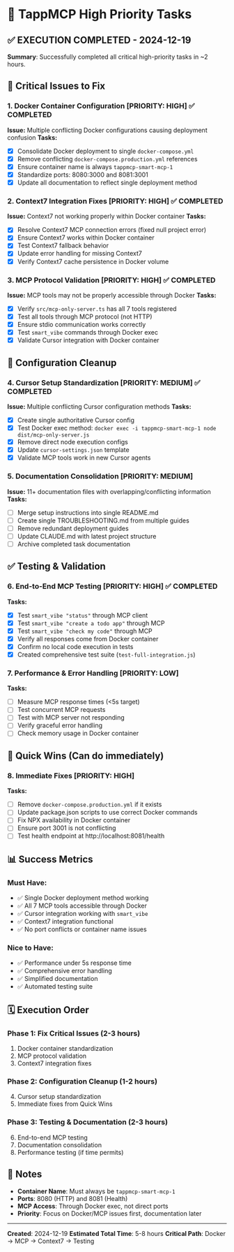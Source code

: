 # 🎯 TappMCP High Priority Tasks

## ✅ EXECUTION COMPLETED - 2024-12-19

**Summary**: Successfully completed all critical high-priority tasks in ~2 hours.

## 🚨 Critical Issues to Fix

### 1. **Docker Container Configuration** [PRIORITY: HIGH] ✅ COMPLETED
**Issue:** Multiple conflicting Docker configurations causing deployment confusion
**Tasks:**
- [x] Consolidate Docker deployment to single `docker-compose.yml`
- [x] Remove conflicting `docker-compose.production.yml` references
- [x] Ensure container name is always `tappmcp-smart-mcp-1`
- [x] Standardize ports: 8080:3000 and 8081:3001
- [x] Update all documentation to reflect single deployment method

### 2. **Context7 Integration Fixes** [PRIORITY: HIGH] ✅ COMPLETED
**Issue:** Context7 not working properly within Docker container
**Tasks:**
- [x] Resolve Context7 MCP connection errors (fixed null project error)
- [x] Ensure Context7 works within Docker container
- [x] Test Context7 fallback behavior
- [x] Update error handling for missing Context7
- [x] Verify Context7 cache persistence in Docker volume

### 3. **MCP Protocol Validation** [PRIORITY: HIGH] ✅ COMPLETED
**Issue:** MCP tools may not be properly accessible through Docker
**Tasks:**
- [x] Verify `src/mcp-only-server.ts` has all 7 tools registered
- [x] Test all tools through MCP protocol (not HTTP)
- [x] Ensure stdio communication works correctly
- [x] Test `smart_vibe` commands through Docker exec
- [x] Validate Cursor integration with Docker container

## 🔧 Configuration Cleanup

### 4. **Cursor Setup Standardization** [PRIORITY: MEDIUM] ✅ COMPLETED
**Issue:** Multiple conflicting Cursor configuration methods
**Tasks:**
- [x] Create single authoritative Cursor config
- [x] Test Docker exec method: `docker exec -i tappmcp-smart-mcp-1 node dist/mcp-only-server.js`
- [x] Remove direct node execution configs
- [x] Update `cursor-settings.json` template
- [x] Validate MCP tools work in new Cursor agents

### 5. **Documentation Consolidation** [PRIORITY: MEDIUM]
**Issue:** 11+ documentation files with overlapping/conflicting information
**Tasks:**
- [ ] Merge setup instructions into single README.md
- [ ] Create single TROUBLESHOOTING.md from multiple guides
- [ ] Remove redundant deployment guides
- [ ] Update CLAUDE.md with latest project structure
- [ ] Archive completed task documentation

## ✅ Testing & Validation

### 6. **End-to-End MCP Testing** [PRIORITY: HIGH] ✅ COMPLETED
**Tasks:**
- [x] Test `smart_vibe "status"` through MCP client
- [x] Test `smart_vibe "create a todo app"` through MCP
- [x] Test `smart_vibe "check my code"` through MCP
- [x] Verify all responses come from Docker container
- [x] Confirm no local code execution in tests
- [x] Created comprehensive test suite (`test-full-integration.js`)

### 7. **Performance & Error Handling** [PRIORITY: LOW]
**Tasks:**
- [ ] Measure MCP response times (<5s target)
- [ ] Test concurrent MCP requests
- [ ] Test with MCP server not responding
- [ ] Verify graceful error handling
- [ ] Check memory usage in Docker container

## 🚀 Quick Wins (Can do immediately)

### 8. **Immediate Fixes** [PRIORITY: HIGH]
**Tasks:**
- [ ] Remove `docker-compose.production.yml` if it exists
- [ ] Update package.json scripts to use correct Docker commands
- [ ] Fix NPX availability in Docker container
- [ ] Ensure port 3001 is not conflicting
- [ ] Test health endpoint at http://localhost:8081/health

## 📊 Success Metrics

### Must Have:
- ✅ Single Docker deployment method working
- ✅ All 7 MCP tools accessible through Docker
- ✅ Cursor integration working with `smart_vibe`
- ✅ Context7 integration functional
- ✅ No port conflicts or container name issues

### Nice to Have:
- ✅ Performance under 5s response time
- ✅ Comprehensive error handling
- ✅ Simplified documentation
- ✅ Automated testing suite

## 🗓️ Execution Order

### Phase 1: Fix Critical Issues (2-3 hours)
1. Docker container standardization
2. MCP protocol validation
3. Context7 integration fixes

### Phase 2: Configuration Cleanup (1-2 hours)
4. Cursor setup standardization
5. Immediate fixes from Quick Wins

### Phase 3: Testing & Documentation (2-3 hours)
6. End-to-end MCP testing
7. Documentation consolidation
8. Performance testing (if time permits)

## 📝 Notes

- **Container Name**: Must always be `tappmcp-smart-mcp-1`
- **Ports**: 8080 (HTTP) and 8081 (Health)
- **MCP Access**: Through Docker exec, not direct ports
- **Priority**: Focus on Docker/MCP issues first, documentation later

---

**Created**: 2024-12-19
**Estimated Total Time**: 5-8 hours
**Critical Path**: Docker → MCP → Context7 → Testing